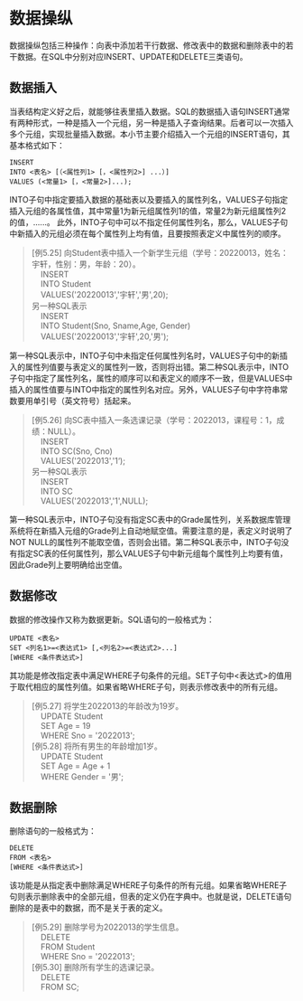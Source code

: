 # 数据操纵

数据操纵包括三种操作：向表中添加若干行数据、修改表中的数据和删除表中的若干数据。在SQL中分别对应INSERT、UPDATE和DELETE三类语句。


## 数据插入

当表结构定义好之后，就能够往表里插入数据。SQL的数据插入语句INSERT通常有两种形式，一种是插入一个元组，另一种是插入子查询结果。后者可以一次插入多个元组，实现批量插入数据。本小节主要介绍插入一个元组的INSERT语句，其基本格式如下：

```bson
INSERT 
INTO <表名> [（<属性列1> [，<属性列2>] ...）]
VALUES (<常量1> [，<常量2>]...);
```

INTO子句中指定要插入数据的基础表以及要插入的属性列名，VALUES子句指定插入元组的各属性值，其中常量1为新元组属性列1的值，常量2为新元组属性列2的值，......。
此外，INTO子句中可以不指定任何属性列名，那么，VALUES子句中新插入的元组必须在每个属性列上均有值，且要按照表定义中属性列的顺序。

> [例5.25] 向Student表中插入一个新学生元组（学号：20220013，姓名：宇轩，性别：男，年龄：20）。<br>
> &nbsp;&nbsp;&nbsp;&nbsp;INSERT <br>
> &nbsp;&nbsp;&nbsp;&nbsp;INTO Student<br>
> &nbsp;&nbsp;&nbsp;&nbsp;VALUES('20220013','宇轩','男',20); <br>
> 另一种SQL表示 <br>
> &nbsp;&nbsp;&nbsp;&nbsp;INSERT <br>
> &nbsp;&nbsp;&nbsp;&nbsp;INTO Student(Sno, Sname,Age, Gender)<br>
> &nbsp;&nbsp;&nbsp;&nbsp;VALUES('20220013','宇轩',20,'男'); <br>

第一种SQL表示中，INTO子句中未指定任何属性列名时，VALUES子句中的新插入的属性列值要与表定义的属性列一致，否则将出错。第二种SQL表示中，INTO子句中指定了属性列名，属性的顺序可以和表定义的顺序不一致，但是VALUES中插入的属性值要与INTO中指定的属性列名对应。另外，VALUES子句中字符串常数要用单引号（英文符号）括起来。

> [例5.26] 向SC表中插入一条选课记录（学号：2022013，课程号：1，成绩：NULL）。<br>
> &nbsp;&nbsp;&nbsp;&nbsp;INSERT <br>
> &nbsp;&nbsp;&nbsp;&nbsp;INTO SC(Sno, Cno)<br>
> &nbsp;&nbsp;&nbsp;&nbsp;VALUES('2022013','1‘); <br>
> 另一种SQL表示 <br>
> &nbsp;&nbsp;&nbsp;&nbsp;INSERT <br>
> &nbsp;&nbsp;&nbsp;&nbsp;INTO SC<br>
> &nbsp;&nbsp;&nbsp;&nbsp;VALUES('2022013','1',NULL); <br>

第一种SQL表示中，INTO子句没有指定SC表中的Grade属性列，关系数据库管理系统将在新插入元组的Grade列上自动地赋空值。需要注意的是，表定义时说明了NOT NULL的属性列不能取空值，否则会出错。第二种SQL表示中，INTO子句没有指定SC表的任何属性列，那么VALUES子句中新元组每个属性列上均要有值，因此Grade列上要明确给出空值。


## 数据修改

数据的修改操作又称为数据更新。SQL语句的一般格式为：

```bson
UPDATE <表名>
SET <列名1>=<表达式1> [,<列名2>=<表达式2>...]
[WHERE <条件表达式>]
```
其功能是修改指定表中满足WHERE子句条件的元组。SET子句中<表达式>的值用于取代相应的属性列值。如果省略WHERE子句，则表示修改表中的所有元组。

> [例5.27] 将学生2022013的年龄改为19岁。<br>
> &nbsp;&nbsp;&nbsp;&nbsp;UPDATE Student<br>
> &nbsp;&nbsp;&nbsp;&nbsp;SET Age = 19<br>
> &nbsp;&nbsp;&nbsp;&nbsp;WHERE Sno = '2022013'; <br>
> [例5.28] 将所有男生的年龄增加1岁。<br>
> &nbsp;&nbsp;&nbsp;&nbsp;UPDATE Student<br>
> &nbsp;&nbsp;&nbsp;&nbsp;SET Age = Age + 1<br>
> &nbsp;&nbsp;&nbsp;&nbsp;WHERE Gender = '男'; <br>

## 数据删除

删除语句的一般格式为：

```bson
DELETE
FROM <表名>
[WHERE <条件表达式>]
```

该功能是从指定表中删除满足WHERE子句条件的所有元组。如果省略WHERE子句则表示删除表中的全部元组，但表的定义仍在字典中。也就是说，DELETE语句删除的是表中的数据，而不是关于表的定义。

> [例5.29] 删除学号为2022013的学生信息。<br>
> &nbsp;&nbsp;&nbsp;&nbsp;DELETE<br>
> &nbsp;&nbsp;&nbsp;&nbsp;FROM Student<br>
> &nbsp;&nbsp;&nbsp;&nbsp;WHERE Sno = '2022013'; <br>
> [例5.30] 删除所有学生的选课记录。<br>
> &nbsp;&nbsp;&nbsp;&nbsp;DELETE<br>
> &nbsp;&nbsp;&nbsp;&nbsp;FROM SC;<br>































